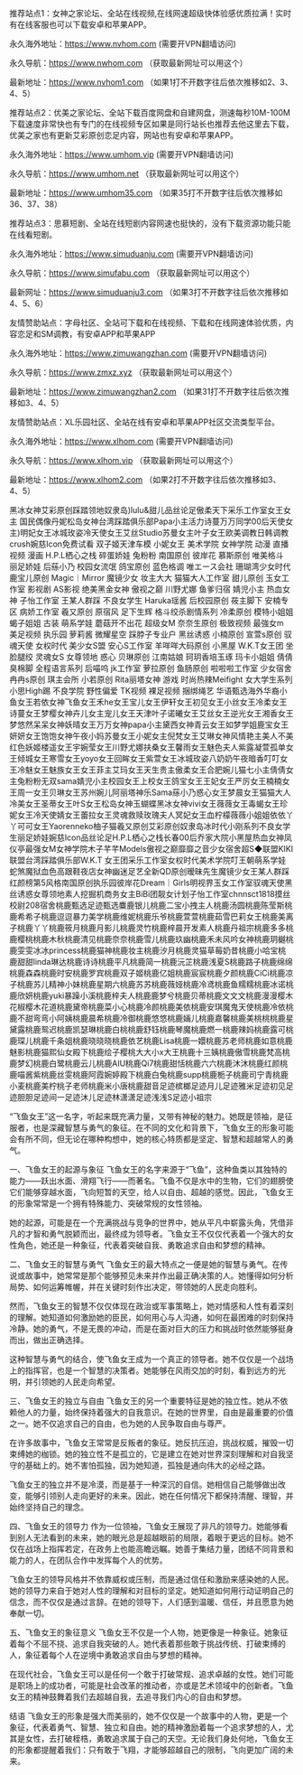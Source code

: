 推荐站点1：女神之家论坛、全站在线视频,在线网速超级快体验感优质拉满！实时有在线客服也可以下载安卓和苹果APP。

永久海外地址：https://www.nvhom.com (需要开VPN翻墙访问)

永久导航：https://www.nwhom.com （获取最新网址可以用这个）

最新地址：https://www.nvhom1.com （如果1打不开数字往后依次推移如2、3、4、5）

推荐站点2：优美之家论坛、全站下载百度网盘和自建网盘，测速每秒10M-100M下载速度非常快也有专门的在线视频专区如果是同行站长也推荐去他这里去下载，优美之家也有更新艾彩原创恋足内容，网站也有安卓和苹果APP。

永久海外地址：https://www.umhom.vip (需要开VPN翻墙访问)

永久导航：https://www.umhom.net （获取最新网址可以用这个）

最新地址：https://www.umhom35.com （如果35打不开数字往后依次推移如36、37、38）

推荐站点3：思慕短剧、全站在线短剧内容网速也挺快的，没有下载资源功能只能在线看短剧。

永久海外地址：https://www.simuduanju.com (需要开VPN翻墙访问)

永久导航：https://www.simufabu.com （获取最新网址可以用这个）

最新网址：https://www.simuduanju3.com （如果3打不开数字往后依次推移如4、5、6）

友情赞助站点：字母社区、全站可下载和在线视频、下载和在线网速体验优质，内容恋足和SM调教，有安卓APP和苹果APP

永久海外地址：https://www.zimuwangzhan.com (需要开VPN翻墙访问)

永久导航：https://www.zmxz.xyz （获取最新网址可以用这个）

最新地址：https://www.zimuwangzhan2.com （如果31打不开数字往后依次推移如3、4、5）

友情赞助站点：XL乐园社区、全站在线有安卓和苹果APP社区交流类型平台。

永久海外地址：https://www.xlhom.com (需要开VPN翻墙访问)

永久导航：https://www.xlhom.vip （获取最新网址可以用这个）

最新地址：https://www.xlhom2.com （如果2打不开数字往后依次推移如3、4、5）

黑冰女神艾彩原创踩踏领地奴隶岛)lulu&甜儿品丝论足傲柔天下采乐工作室女王女主 国民偶像丹妮松岛女神台湾踩踏俱乐部Papa小主活力诗蔓万万同学00后天使女主)明妃女王冰城玫姿冷天使女王艾丝Studio苏曼女主叶子女王欧美调教日韩调教crush婉慈Icon免费试看 双子姬天津车模 小妮女王 美术学院 女神学院 动漫 直播视频 漫画 H.P.L栖心之栈 碎蛋娇娃 兔粉粉 南国原创 彼岸花 慕斯原创 唯美格斗 丽足娇娃 后蕬小乃 校园女流氓 鸽宝原创 蓝色格调 唯エース会社 珊瑚湾少女时代 鹿宝儿原创 Magic︱Mirror 魔镜少女 妆主大大 猫猫大人工作室 甜儿原创 玉女工作室 影视剧 AS影视 绝美黑金女神 傲视之巅 川野尤娜 鱼爹归宿 婧児小主 热血女神 子怡工作室 王某人群踩 不良女学生 Haruka瑶酱 后校园原创 莜主脚下 安楠专区 病娇工作室 羲又原创 原宿风 足下生辉 格斗绞杀剧情系列 冷柔原创 模特小姐姐 蝎子姐姐 古装 萌系学娃 蘑菇开不出花 超级女M 奈奈生原创 极致视频 最強女m 美足视频 执乐园 萝莉酱 微耀星空 踩脖子专业户 黑丝诱惑 小楠原创 宣萱s原创 驭魂天使 女权时代 美少女S盟 安心S工作室 羊咩咩大码原创 小黑屋 W.K.T女王团 坐脸腿绞 灵魂女S 女尊领地 惑心 贝琳原创 江南姑娘 珂玥香培玉琢 玛卡小姐姐 倩倩臭棉脚 全程语言系列 后喵呜 jk工作室 萝拉原创 鱼肠原创 啦啦啦工作室 少女宿舍 冉冉s原创 琪主会所 小若原创 Rita丽塔女神 游戏 时尚热辣Meifight 女大学生系列 小思High踢 不良学院 野性偏爱 TK视频 裸足视频 捆绑绳艺 华语甄选海外华裔小鱼女王若依女神飞鱼女王禾he女王宝儿女王伊轩女王初见女王小丝女王冷柔女王诗蔓女王梦樱女神卉儿女主宠儿女王天津叶子诺曦女王艾丝女王逆光女王湘香女王梦悠然呆呆女神妖晴女王万万女神papa小主黛西女神青云女王如梦学姐鹿宝女王妍妍女王饱饱女神午夜小妈苏曼女王小妮女主倪梵女王艾琳女神风情艳主美人不美红色妖姬楼遥女王宇婉莹女王川野尤娜扶桑女王馨雨女王魅色夫人紫露凝萱孤单女王倾城女王寒雪女王yoyo女王回眸女王紫萱女王冰城玫姿八奶奶午夜暗香叮叮女王冷魅女王魅族女王女王菲主艾玛女王天生贵主傲柔女王合肥婉儿猫七小主倩倩女主兔粉粉无双sama婧児小主校园女王上校女王鸽宝女王王妃女王严厉女王楠楠女王周一女王贝琳女王苏州婉儿阿丽塔神乐Sama蕬小乃惑心女王梦晨女王猫猫大人冷美女王圣蒂女王叶S女王松岛女神玉蝴蝶黑冰女神vivi女王薇薇女王毒蝎女王珍妮女王冷天使婧女王蕾拉女王灵魂救赎玫瑰夫人冥妃女王血柠檬薇薇小姐姐依依丫丫可可女王Yaorenneko柚子猫羲又原创艾彩原创奴隶岛冰时代小刚系列不良女学生丽足娇娃婉慈Icon品丝论足H.P.L栖心之栈长春00后乔家大院小黑屋热血女神凤仪亭最强女M女神学院木子芊芊Models傲视之巅靡靡之音少女宿舍超S◆联盟KIKI联盟台湾踩踏俱乐部W.K.T 女王团采乐工作室女权时代美术学院叮王朝萌系学娃蛇煞魔狱血色高跟鞋夜店女神幽迷足艺全新QD原创暧昧先生魔镜少女王某人群踩红颜榜第5风格南国原创执乐园彼岸花Dream｜Girls明视界玉女工作室驭魂天使黑丝诱惑女尊领地素人挖掘机商务女主BiBi团靓女计划子怡工作室chnnsct1818摸丝校尉208宿舍桃鹿甄选足迹甄选麋鹿银儿桃鹿二宝小拽主人桃鹿汤圆桃鹿陈莹斯桃鹿希希子桃鹿逗逗暴力美学桃鹿维妮桃鹿乐爷桃鹿萱萱桃鹿茹雪巴莉女王桃鹿美离子桃鹿丫丫桃鹿筱月桃鹿月影儿桃鹿灵竹桃鹿梓晨开发素人桃鹿丹祖宗桃鹿多多桃鹿樱桃桃鹿木秋桃鹿清见桃鹿奈奈桃鹿雪儿桃鹿玖幽桃鹿禾未风吟女神桃鹿玥樾桃鹿雯雯冰冰princess桃鹿猫神桃鹿妆主桃鹿汐月桃鹿灵猫草莓奶昔桃鹿小哈宝桃鹿甜甜linda琳达桃鹿诗诗桃鹿平凡桃鹿简一桃鹿沅芷桃鹿浅夏S桃鹿路子桃鹿绵绵桃鹿森森桃鹿时安桃鹿罗宾桃鹿双子姬桃鹿亿姐桃鹿宸宸桃鹿夕颜桃鹿CiCi桃鹿凉子桃鹿苏儿精神小妹桃鹿星期六桃鹿苏苏桃鹿薇娅桃鹿冷鸢桃鹿鱼糯糯桃鹿冰诺桃鹿欣妍桃鹿yuki暴躁小溪桃鹿梓夫人桃鹿鹿梦兮桃鹿贝蒂桃鹿文文文桃鹿漫漫樱木花椒樱木花道桃鹿黛帝桃鹿菜小心桃鹿冷颜桃鹿美依桃鹿安琪魔鬼天使桃鹿冷依桃鹿不甜弯弯小阿姨桃鹿晨希桃鹿冷御桃鹿悠悠桃鹿婳儿桃鹿嘉馨桃鹿美桃桃桃鹿星黛露桃鹿鸳迟桃鹿凯瑟琳桃鹿白桃桃鹿舒钰桃鹿琴魔桃鹿燃一桃鹿辣妈桃鹿露可桃鹿琛儿桃鹿千条姐桃鹿晓晓晓桃鹿依艺桃鹿Lisa桃鹿一嬛桃鹿苏老师桃鹿如意桃鹿魅影桃鹿猫熙仙女殿下桃鹿绘子樱桃大大小x大王桃鹿十三姨桃鹿傲雪桃鹿梵高桃鹿梦幻桃鹿白鹭桃鹿云儿桃鹿AIU桃鹿Qi7桃鹿甜恬桃鹿六六桃鹿沐沐桃鹿红颜桃鹿喵酱紫桃鹿丝雯桃鹿阿霞婉婷殿下桃鹿白兔桃鹿supp桃鹿栀子桃鹿司宁青桃鹿小麦桃鹿美柠桃子老师桃鹿米小唐桃鹿甜音足迹槟榔足迹月儿足迹雅米足迹初见足迹胆胆足迹间一足迹沐儿足迹林潇潇足迹浅浅S足迹小祖宗



“飞鱼女王”这一名字，听起来既充满力量，又带有神秘的魅力。她既是领袖，是征服者，也是深藏智慧与勇气的象征。在不同的文化和背景下，飞鱼女王的形象可能会有所不同，但无论在哪种构想中，她的核心特质都是坚定、智慧和超越常人的勇气。

一、飞鱼女王的起源与象征
飞鱼女王的名字来源于“飞鱼”，这种鱼类以其独特的能力——跃出水面、滑翔飞行——而著名。飞鱼不仅是水中的生物，它们的翅膀使它们能够穿越水面，飞向短暂的天空，给人以自由、超越的感觉。因此，飞鱼女王的形象常常是一个拥有特殊能力、突破常规的女性领袖。

她的起源，可能是在一个充满挑战与竞争的世界中，她从平凡中崭露头角，凭借非凡的才智和勇气脱颖而出，最终成为领导者。飞鱼女王不仅仅代表着一个强大的女性角色，她还是一种象征，代表着突破自我、勇敢追求自由和梦想的精神。

二、飞鱼女王的智慧与勇气
飞鱼女王的最大特点之一便是她的智慧与勇气。在传说或故事中，她常常是那个能够预见未来并作出最正确决策的人。她懂得如何分析局势、如何运筹帷幄，并在关键时刻作出决定，带领她的人民走向胜利。

然而，飞鱼女王的智慧不仅仅体现在政治或军事策略上，她对情感和人性有着深刻的理解。她知道如何激励她的臣民，如何用心与人沟通，如何在最困难的时刻保持冷静。她的勇气，不是无畏的冲动，而是在面对巨大的压力和挑战时依然能够挺身而出，做出正确选择。

这种智慧与勇气的结合，使飞鱼女王成为一个真正的领导者。她不仅仅是一个战场上的指挥官，也是一个智慧的决策者。她能够在风雨交加的时刻，看到远方的光明，并引领她的人民走向希望。

三、飞鱼女王的独立与自由
飞鱼女王的另一个重要特征是她的独立性。她从不依赖他人的力量，始终保持着强大的自我意识。在她的世界里，自由是最重要的价值之一。她不仅追求自己的自由，也为她的人民争取自由与尊严。

在许多故事中，飞鱼女王常常是反叛者的象征。她反抗压迫，挑战权威，摧毁一切束缚她的枷锁。她的独立性不是孤立的，它是建立在她对世界深刻理解和对自我坚守的基础上的。她不害怕孤独，因为她知道，孤独是通向伟大的必经之路。

飞鱼女王的独立并不是冷漠，而是基于一种深沉的自信。她相信自己能够做出改变，能够引领别人走向更好的未来。因此，她在任何情况下都保持清醒、理智，并始终坚持自己的理念。

四、飞鱼女王的领导力
作为一位领袖，飞鱼女王展现了非凡的领导力。她能够看到别人无法看到的未来，她的眼光总是超越眼前的局限，着眼于更远的目标。她不仅在战场上指挥若定，在政务上也能高瞻远瞩。她善于集结力量，团结不同背景和能力的人，在团队合作中发挥每个人的优势。

飞鱼女王的领导风格并不依靠威权或压制，而是通过信任和激励来感染她的人民。她的领导力来自于她对人性的理解和对目标的坚定。她知道如何用行动证明自己的信念，而不仅仅是通过言辞。在她的领导下，人们感到温暖、信任，并且愿意为她奉献一切。

五、飞鱼女王的象征意义
飞鱼女王不仅是一个人物，她更像是一种象征。她象征着每个不屈不挠、追求自我突破的人。她代表着那些敢于挑战传统、打破束缚的人，象征着每个人在逆境中勇敢追求自由与梦想的精神。

在现代社会，飞鱼女王可以是任何一个敢于打破常规、追求卓越的女性。她们可能是职场上的成功者，可能是社会改革的推动者，亦或是艺术领域中的创新者。飞鱼女王的精神鼓舞着我们去超越自我，去追寻我们内心的自由和梦想。

结语
飞鱼女王的形象是强大而美丽的，她不仅仅是一个故事中的人物，更是一个象征，代表着勇气、智慧、独立和自由。她的精神激励着每一个追求梦想的人，尤其是女性，去打破桎梏，勇敢追求属于自己的天空。无论我们身处何地，飞鱼女王的形象都提醒着我们：只有敢于飞翔，才能够超越自己的限制，飞向更加广阔的未来。






